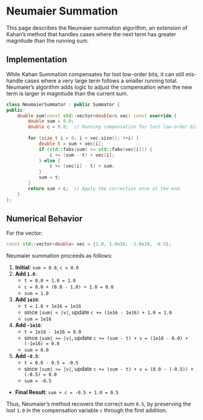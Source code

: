 # Neumaier Summation

This page describes the Neumaier summation algorithm, an extension of Kahan’s method that handles cases where the next term has greater magnitude than the running sum.

## Implementation

While Kahan Summation compensates for lost low-order bits, it can still mis-handle cases where a very large term follows a smaller running total. Neumaier’s algorithm adds logic to adjust the compensation when the new term is larger in magnitude than the current sum.

```cpp linenums="1" title="NeumaierSummator.hpp"
class NeumaierSummator : public Summator {
public:
    double sum(const std::vector<double>& vec) const override {
        double sum = 0.0;
        double c = 0.0;  // Running compensation for lost low-order bits.
        
        for (size_t i = 0; i < vec.size(); ++i) {
            double t = sum + vec[i];
            if (std::fabs(sum) >= std::fabs(vec[i])) {
                c += (sum - t) + vec[i];
            } else {
                c += (vec[i] - t) + sum;
            }
            sum = t;
        }
        return sum + c;  // Apply the correction once at the end.
    }
};
```

## Numerical Behavior


For the vector:

```cpp
const std::vector<double> vec = {1.0, 1.0e16, -1.0e16, -0.5};
``` 

Neumaier summation proceeds as follows:

1. **Initial**: `sum = 0.0`, `c = 0.0`
2. **Add `1.0`**:
      - `t = 0.0 + 1.0 = 1.0`
      - `c = 0.0 + (0.0 - 1.0) + 1.0 = 0.0`
      - `sum = 1.0`
3. **Add `1e16`**:
      - `t = 1.0 + 1e16 = 1e16`
      - since `|sum| < |v|`, update `c += (1e16 - 1e16) + 1.0 = 1.0`
      - `sum = 1e16`
4. **Add `-1e16`**:
      - `t = 1e16 - 1e16 = 0.0`
      - since `|sum| >= |v|`, update `c += (sum - t) + v = (1e16 - 0.0) + (-1e16) = 0.0`
      - `sum = 0.0`
5. **Add `-0.5`**:
      - `t = 0.0 - 0.5 = -0.5`
      - since `|sum| >= |v|`, update `c += (sum - t) + v = (0.0 - (-0.5)) + (-0.5) = 0.0`
      - `sum = -0.5`
 - **Final Result**: `sum + c = -0.5 + 1.0 = 0.5`

Thus, Neumaier’s method recovers the correct sum `0.5`, by preserving the lost `1.0` in the compensation variable `c` through the first addition.